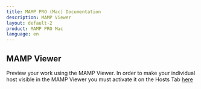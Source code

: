 ```yaml
---
title: MAMP PRO (Mac) Documentation
description: MAMP Viewer
layout: default-2
product: MAMP PRO Mac
language: en
---
```


## MAMP Viewer

Preview your work using the MAMP Viewer. In order to make your individual host visible in the MAMP Viewer you must activate it on the Hosts Tab [here](../Settings/Hosts/Apache)
